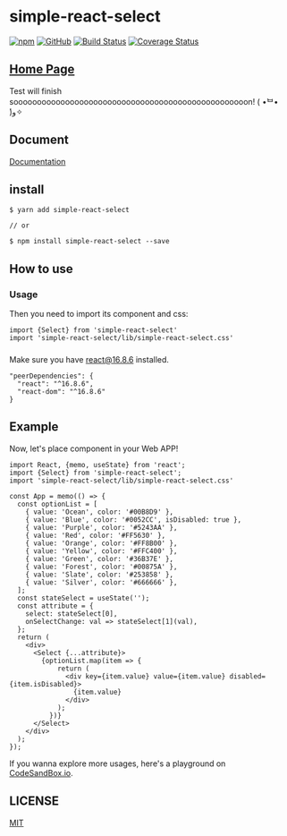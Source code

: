 # simple-react-select

[![npm](https://img.shields.io/npm/v/simple-react-select)](https://www.npmjs.com/package/simple-react-select)
[![GitHub](https://img.shields.io/github/license/Hentaitang/simple-react-select)](https://github.com/Hentaitang/simple-react-select/blob/master/LICENSE)
[![Build Status](https://travis-ci.org/Hentaitang/simple-react-select.svg?branch=master)](https://travis-ci.org/Hentaitang/simple-react-select)
[![Coverage Status](https://coveralls.io/repos/github/Hentaitang/simple-react-select/badge.svg?branch=master)](https://coveralls.io/github/Hentaitang/simple-react-select?branch=master)

## [Home Page](https://hentaitang.github.io/simple-react-select/)
Test will finish soooooooooooooooooooooooooooooooooooooooooooooooooon!  ( •̀ᄇ• ́)ﻭ✧

## Document

[Documentation](https://hentaitang.github.io/Lgm-UI/)

## install

```$xslt
$ yarn add simple-react-select

// or

$ npm install simple-react-select --save
```

## How to use

### Usage

Then you need to import its component and css:

```$xslt
import {Select} from 'simple-react-select'
import 'simple-react-select/lib/simple-react-select.css'
```

###

Make sure you have react@16.8.6 installed.

```$xslt
"peerDependencies": {
  "react": "^16.8.6",
  "react-dom": "^16.8.6"
}
```

## Example

Now, let's place component in your Web APP!

```$js
import React, {memo, useState} from 'react';
import {Select} from 'simple-react-select';
import 'simple-react-select/lib/simple-react-select.css'

const App = memo(() => {
  const optionList = [
    { value: 'Ocean', color: '#00B8D9' },
    { value: 'Blue', color: '#0052CC', isDisabled: true },
    { value: 'Purple', color: '#5243AA' },
    { value: 'Red', color: '#FF5630' },
    { value: 'Orange', color: '#FF8B00' },
    { value: 'Yellow', color: '#FFC400' },
    { value: 'Green', color: '#36B37E' },
    { value: 'Forest', color: '#00875A' },
    { value: 'Slate', color: '#253858' },
    { value: 'Silver', color: '#666666' },
  ];
  const stateSelect = useState('');
  const attribute = {
    select: stateSelect[0],
    onSelectChange: val => stateSelect[1](val),
  };
  return (
    <div>
      <Select {...attribute}>
        {optionList.map(item => {
            return (
              <div key={item.value} value={item.value} disabled={item.isDisabled}>
                {item.value}
              </div>
            );
          })}
      </Select>
    </div>
  );
});
```

If you wanna explore more usages, here's a playground on [CodeSandBox.io](https://codesandbox.io/s/wispy-river-5dv7b).

## LICENSE

[MIT](https://github.com/Hentaitang/simple-react-select/blob/master/LICENSE)
